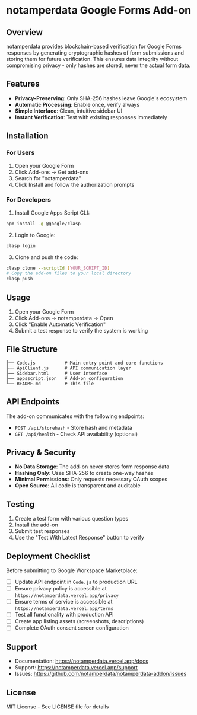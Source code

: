 # notamperdata Google Forms Add-on

## Overview

notamperdata provides blockchain-based verification for Google Forms responses by generating cryptographic hashes of form submissions and storing them for future verification. This ensures data integrity without compromising privacy - only hashes are stored, never the actual form data.

## Features

- **Privacy-Preserving**: Only SHA-256 hashes leave Google's ecosystem
- **Automatic Processing**: Enable once, verify always
- **Simple Interface**: Clean, intuitive sidebar UI
- **Instant Verification**: Test with existing responses immediately

## Installation

### For Users
1. Open your Google Form
2. Click Add-ons → Get add-ons
3. Search for "notamperdata"
4. Click Install and follow the authorization prompts

### For Developers

1. Install Google Apps Script CLI:
```bash
npm install -g @google/clasp
```

2. Login to Google:
```bash
clasp login
```

3. Clone and push the code:
```bash
clasp clone --scriptId [YOUR_SCRIPT_ID]
# Copy the add-on files to your local directory
clasp push
```

## Usage

1. Open your Google Form
2. Click Add-ons → notamperdata → Open
3. Click "Enable Automatic Verification"
4. Submit a test response to verify the system is working

## File Structure

```
├── Code.js           # Main entry point and core functions
├── ApiClient.js      # API communication layer
├── Sidebar.html      # User interface
├── appsscript.json   # Add-on configuration
└── README.md         # This file
```

## API Endpoints

The add-on communicates with the following endpoints:

- `POST /api/storehash` - Store hash and metadata
- `GET /api/health` - Check API availability (optional)

## Privacy & Security

- **No Data Storage**: The add-on never stores form response data
- **Hashing Only**: Uses SHA-256 to create one-way hashes
- **Minimal Permissions**: Only requests necessary OAuth scopes
- **Open Source**: All code is transparent and auditable

## Testing

1. Create a test form with various question types
2. Install the add-on
3. Submit test responses
4. Use the "Test With Latest Response" button to verify

## Deployment Checklist

Before submitting to Google Workspace Marketplace:

- [ ] Update API endpoint in `Code.js` to production URL
- [ ] Ensure privacy policy is accessible at `https://notamperdata.vercel.app/privacy`
- [ ] Ensure terms of service is accessible at `https://notamperdata.vercel.app/terms`
- [ ] Test all functionality with production API
- [ ] Create app listing assets (screenshots, descriptions)
- [ ] Complete OAuth consent screen configuration

## Support

- Documentation: https://notamperdata.vercel.app/docs
- Support: https://notamperdata.vercel.app/support
- Issues: https://github.com/notamperdata/notamperdata-addon/issues

## License

MIT License - See LICENSE file for details